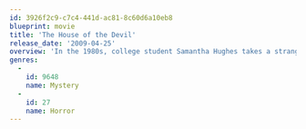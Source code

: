 ```yaml
---
id: 3926f2c9-c7c4-441d-ac81-8c60d6a10eb8
blueprint: movie
title: 'The House of the Devil'
release_date: '2009-04-25'
overview: 'In the 1980s, college student Samantha Hughes takes a strange babysitting job that coincides with a full lunar eclipse. She slowly realizes her clients harbor a terrifying secret.'
genres:
  -
    id: 9648
    name: Mystery
  -
    id: 27
    name: Horror
---
```

